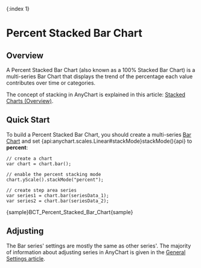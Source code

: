 {:index 1}
# Percent Stacked Bar Chart

## Overview

A Percent Stacked Bar Chart (also known as a 100% Stacked Bar Chart) is a multi-series Bar Chart that displays the trend of the percentage each value contributes over time or categories.

The concept of stacking in AnyChart is explained in this article: [Stacked Charts (Overview)](../Overview).

## Quick Start

To build a Percent Stacked Bar Chart, you should create a multi-series [Bar Chart](../../Bar_Chart) and set {api:anychart.scales.Linear#stackMode}stackMode(){api} to <strong>percent</strong>:

```
// create a chart
var chart = chart.bar();

// enable the percent stacking mode
chart.yScale().stackMode("percent");

// create step area series
var series1 = chart.bar(seriesData_1);
var series2 = chart.bar(seriesData_2);
```

{sample}BCT\_Percent\_Stacked\_Bar\_Chart{sample}

## Adjusting

The Bar series' settings are mostly the same as other series'. The majority of information about adjusting series in AnyChart is given in the [General Settings article](../../General_Settings).